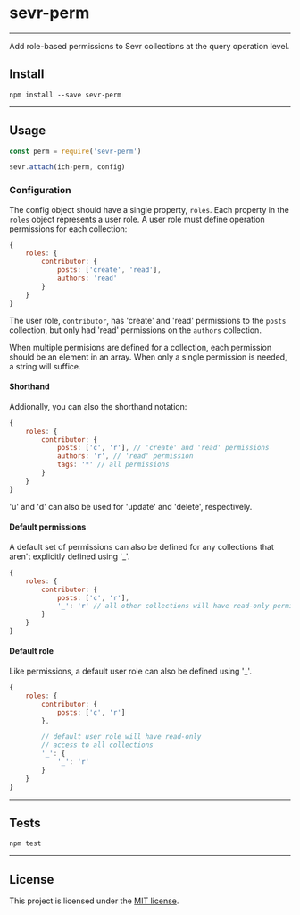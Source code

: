 # sevr-perm
---

Add role-based permissions to Sevr collections at the query operation level.

## Install

```
npm install --save sevr-perm
```

---

## Usage

```javascript
const perm = require('sevr-perm')

sevr.attach(ich-perm, config)
```

### Configuration

The config object should have a single property, `roles`. Each property in the
`roles` object represents a user role. A user role must define operation
permissions for each collection:

```javascript
{
	roles: {
		contributor: {
			posts: ['create', 'read'],
			authors: 'read'
		}
	}
}
```

The user role, `contributor`, has 'create' and 'read' permissions to the
`posts` collection, but only had 'read' permissions on the `authors` collection.

When multiple permisions are defined for a collection, each permission should be
an element in an array. When only a single permission is needed, a string will
suffice.

#### Shorthand
Addionally, you can also the shorthand notation:
```javascript
{
	roles: {
		contributor: {
			posts: ['c', 'r'], // 'create' and 'read' permissions
			authors: 'r', // 'read' permission
			tags: '*' // all permissions
		}
	}
}
```
'u' and 'd' can also be used for 'update' and 'delete', respectively.

#### Default permissions
A default set of permissions can also be defined for any collections that aren't
explicitly defined using '_'.
```javascript
{
	roles: {
		contributor: {
			posts: ['c', 'r'],
			'_': 'r' // all other collections will have read-only permissions
		}
	}
}
```

#### Default role
Like permissions, a default user role can also be defined using '_'.
```javascript
{
	roles: {
		contributor: {
			posts: ['c', 'r']
		},

		// default user role will have read-only
		// access to all collections
		'_': {
			'_': 'r'
		}
	}
}
```

---

## Tests

```
npm test
```

---

## License

This project is licensed under the [MIT license](LICENSE).
